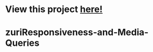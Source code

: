 #  View this project <a href="https://saadiq-byte.github.io/zuriResponsiveness-and-Media-Queries/" class="button">here!</a>
# zuriResponsiveness-and-Media-Queries


